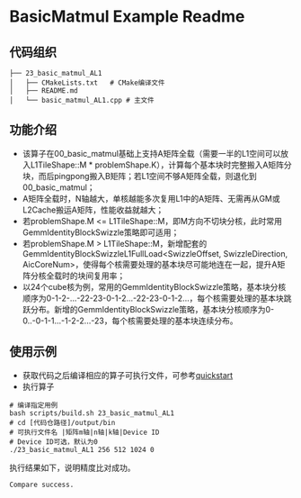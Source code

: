 # BasicMatmul Example Readme
## 代码组织
```
├── 23_basic_matmul_AL1
│   ├── CMakeLists.txt   # CMake编译文件
│   ├── README.md
│   └── basic_matmul_AL1.cpp # 主文件
```
## 功能介绍
- 该算子在00_basic_matmul基础上支持A矩阵全载（需要一半的L1空间可以放入L1TileShape::M * problemShape.K），计算每个基本块时完整搬入A矩阵分块，而后pingpong搬入B矩阵；若L1空间不够A矩阵全载，则退化到00_basic_matmul；
- A矩阵全载时，N轴越大，单核越能多次复用L1中的A矩阵、无需再从GM或L2Cache搬运A矩阵，性能收益就越大；
- 若problemShape.M <= L1TileShape::M，即M方向不切块分核，此时常用GemmIdentityBlockSwizzle策略即可适用；
- 若problemShape.M > L1TileShape::M，新增配套的GemmIdentityBlockSwizzleL1FullLoad<SwizzleOffset, SwizzleDirection, AicCoreNum>，使得每个核需要处理的基本块尽可能地连在一起，提升A矩阵分核全载时的块间复用率；
- 以24个cube核为例，常用的GemmIdentityBlockSwizzle策略，基本块分核顺序为0-1-2-...-22-23-0-1-2...-22-23-0-1-2...，每个核需要处理的基本块跳跃分布。新增的GemmIdentityBlockSwizzle策略，基本块分核顺序为0-0..-0-1-1...-1-2-2...-23，每个核需要处理的基本块连续分布。
## 使用示例
- 获取代码之后编译相应的算子可执行文件，可参考[quickstart](../../docs/quickstart.md#算子编译)
- 执行算子
```
# 编译指定用例
bash scripts/build.sh 23_basic_matmul_AL1
# cd [代码仓路径]/output/bin
# 可执行文件名 |矩阵m轴|n轴|k轴|Device ID
# Device ID可选，默认为0
./23_basic_matmul_AL1 256 512 1024 0
```
执行结果如下，说明精度比对成功。
```
Compare success.
```